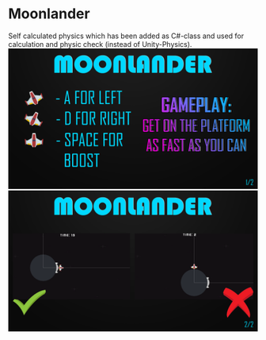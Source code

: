 # Moonlander


Self calculated physics which has been added as C#-class and used for calculation and physic check (instead of Unity-Physics).
![](https://github.com/hizzyg/Moonlander/blob/master/Assets/PNG/Moonlander_ReadMe_IMG/Moonlander-1.png?raw=true)
![](https://github.com/hizzyg/Moonlander/blob/master/Assets/PNG/Moonlander_ReadMe_IMG/Moonlander-2.png?raw=true)

